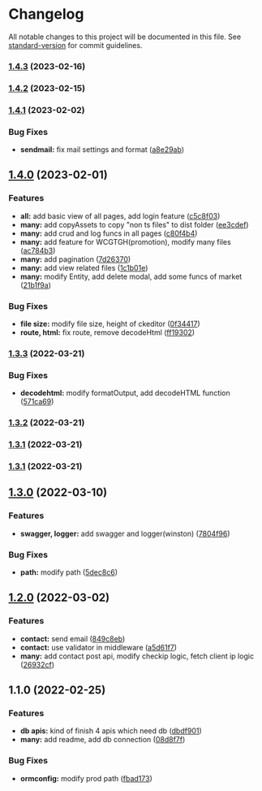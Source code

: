 # Changelog

All notable changes to this project will be documented in this file. See [standard-version](https://github.com/conventional-changelog/standard-version) for commit guidelines.

### [1.4.3](https://github.com/wolfzxcv/official-site-api/compare/v1.4.1...v1.4.3) (2023-02-16)

### [1.4.2](https://github.com/wolfzxcv/official-site-api/compare/v1.4.1...v1.4.2) (2023-02-15)

### [1.4.1](https://github.com/wolfzxcv/official-site-api/compare/v1.4.0...v1.4.1) (2023-02-02)


### Bug Fixes

* **sendmail:** fix mail settings and format ([a8e29ab](https://github.com/wolfzxcv/official-site-api/commit/a8e29abbd97b056894afd99d22ab733849fb6fe7))

## [1.4.0](https://github.com/wolfzxcv/official-site-api/compare/v1.3.3...v1.4.0) (2023-02-01)


### Features

* **all:** add basic view of all pages, add login feature ([c5c8f03](https://github.com/wolfzxcv/official-site-api/commit/c5c8f035de4a28ef3cbd9945f4254e959b537d10))
* **many:** add copyAssets to copy "non ts files" to dist folder ([ee3cdef](https://github.com/wolfzxcv/official-site-api/commit/ee3cdefc5a6ea142b0051e9ad629d21693fa577c))
* **many:** add crud and log funcs in all pages ([c80f4b4](https://github.com/wolfzxcv/official-site-api/commit/c80f4b47d718606e1b61e8b7a073738fc2ad4710))
* **many:** add feature for WCGTGH(promotion), modify many files ([ac784b3](https://github.com/wolfzxcv/official-site-api/commit/ac784b3809165479246064c91ada7549595f636d))
* **many:** add pagination ([7d26370](https://github.com/wolfzxcv/official-site-api/commit/7d263705868a8f74873189041bbcf1e4885551d9))
* **many:** add view related files ([1c1b01e](https://github.com/wolfzxcv/official-site-api/commit/1c1b01e3a73de53784d0fa9e4828801d05c7f857))
* **many:** modify Entity, add delete modal, add some funcs of market ([21b1f9a](https://github.com/wolfzxcv/official-site-api/commit/21b1f9a22f2f8dd3922a550b1cf72cb37aef0a6d))


### Bug Fixes

* **file size:** modify file size, height of ckeditor ([0f34417](https://github.com/wolfzxcv/official-site-api/commit/0f3441741dac1d12e0017c19f02a9eee86fd4242))
* **route, html:** fix route, remove decodeHtml ([ff19302](https://github.com/wolfzxcv/official-site-api/commit/ff19302811ed52fa3a5758a0baf55751c50f5898))

### [1.3.3](https://git.wcgmarkets.com/Alice_Chou/wcg-api/compare/v1.3.2...v1.3.3) (2022-03-21)


### Bug Fixes

* **decodehtml:** modify formatOutput, add decodeHTML function ([571ca69](https://git.wcgmarkets.com/Alice_Chou/wcg-api/commit/571ca6926b2fb00970e9f4940789a41d4179dc81))

### [1.3.2](https://git.wcgmarkets.com/Alice_Chou/wcg-api/compare/v1.3.0...v1.3.2) (2022-03-21)

### [1.3.1](https://git.wcgmarkets.com/Alice_Chou/wcg-api/compare/v1.3.0...v1.3.1) (2022-03-21)

### [1.3.1](https://git.wcgmarkets.com/Alice_Chou/wcg-api/compare/v1.3.0...v1.3.1) (2022-03-21)

## [1.3.0](https://git.wcgmarkets.com/Alice_Chou/wcg-api/compare/v1.2.0...v1.3.0) (2022-03-10)


### Features

* **swagger, logger:** add swagger and logger(winston) ([7804f96](https://git.wcgmarkets.com/Alice_Chou/wcg-api/commit/7804f96e2ff284ffbf5e2812d4e4499a6c78ed73))


### Bug Fixes

* **path:** modify path ([5dec8c6](https://git.wcgmarkets.com/Alice_Chou/wcg-api/commit/5dec8c615f00964040bedc5769eb0a687da91194))

## [1.2.0](https://git.wcgmarkets.com/Alice_Chou/wcg-api/compare/v1.1.0...v1.2.0) (2022-03-02)


### Features

* **contact:** send email ([849c8eb](https://git.wcgmarkets.com/Alice_Chou/wcg-api/commit/849c8eb121a9f7c79126ccff369732b26eadd1c5))
* **contact:** use validator in middleware ([a5d61f7](https://git.wcgmarkets.com/Alice_Chou/wcg-api/commit/a5d61f75b335c04a5bd39870651b9ed2f0628426))
* **many:** add contact post api, modify checkip logic, fetch client ip logic ([26932cf](https://git.wcgmarkets.com/Alice_Chou/wcg-api/commit/26932cf9b28716d93746311bc0fd2b27a69a1c44))

## 1.1.0 (2022-02-25)


### Features

* **db apis:** kind of finish 4 apis which need db ([dbdf901](https://git.wcgmarkets.com/Alice_Chou/wcg-api/commit/dbdf901d6638ac2fabb95030dd0e9ca8db64960e))
* **many:** add readme, add db connection ([08d8f7f](https://git.wcgmarkets.com/Alice_Chou/wcg-api/commit/08d8f7f28a810332a5418cf316ee0f83312fa794))


### Bug Fixes

* **ormconfig:** modify prod path ([fbad173](https://git.wcgmarkets.com/Alice_Chou/wcg-api/commit/fbad1733b4df1486164150294efc2ed5b5aa1bfc))
